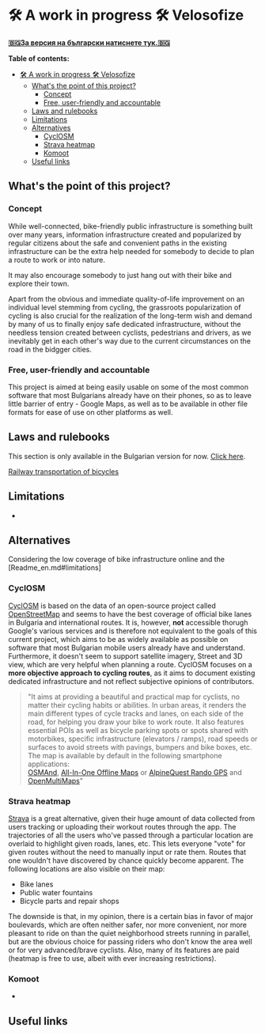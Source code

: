 # 🛠 A work in progress 🛠 Velosofize

[**🇧🇬За версия на български натиснете тук.🇧🇬**](Readme.md)

**Table of contents:**

- [🛠 A work in progress 🛠 Velosofize](#-a-work-in-progress--velosofize)
  - [What's the point of this project?](#whats-the-point-of-this-project)
    - [Concept](#concept)
    - [Free, user-friendly and accountable](#free-user-friendly-and-accountable)
  - [Laws and rulebooks](#laws-and-rulebooks)
  - [Limitations](#limitations)
  - [Alternatives](#alternatives)
    - [CyclOSM](#cyclosm)
    - [Strava heatmap](#strava-heatmap)
    - [Komoot](#komoot)
  - [Useful links](#useful-links)

## What's the point of this project?

### Concept

While well-connected, bike-friendly public infrastructure is something built over many years, information infrastructure created and popularized by regular citizens about the safe and convenient paths in the existing infrastructure can be the extra help needed for somebody to decide to plan a route to work or into nature.

It may also encourage somebody to just hang out with their bike and explore their town.

Apart from the obvious and immediate quality-of-life improvement on an individual level stemming from cycling, the grassroots popularization of cycling is also crucial for the realization of the long-term wish and demand by many of us to finally enjoy safe dedicated infrastructure, without the needless tension created between cyclists, pedestrians and drivers, as we inevitably get in each other's way due to the current circumstances on the road in the bidgger cities.

### Free, user-friendly and accountable

This project is aimed at being easily usable on some of the most common software that most Bulgarians already have on their phones, so as to leave little barrier of entry - Google Maps, as well as to be available in other file formats for ease of use on other platforms as well.

## Laws and rulebooks

This section is only available in the Bulgarian version for now. [Click here](Readme.md#закони-и-правилници).

[Railway transportation of bicycles](https://www.bdz.bg/en/a/transportation-of-bicycles)

## Limitations

-

## Alternatives

Considering the low coverage of bike infrastructure online and the [Readme_en.md#limitations] 

### CyclOSM

[CyclOSM](cyclosm.org) is based on the data of an open-source project called [OpenStreetMap](openstreetmap.org) and seems to have the best coverage of official bike lanes in Bulgaria and international routes. It is, however, **not** accessible thorugh Google's various services and is therefore not equivalent to the goals of this current project, which aims to be as widely available as possible on software that most Bulgarian mobile users already have and understand. Furthermore, it doesn't seem to support satellite imagery, Street and 3D view, which are very helpful when planning a route.
CyclOSM focuses on a **more objective approach to cycling routes**, as it aims to document existing dedicated infrastructure and not reflect subjective opinions of contributors.

> "It aims at providing a beautiful and practical map for cyclists, no matter their cycling habits or abilities.
>In urban areas, it renders the main different types of cycle tracks and lanes, on each side of the road, for helping you draw your bike to work route. It also features essential POIs as well as bicycle parking spots or spots shared with motorbikes, specific infrastructure (elevators / ramps), road speeds or surfaces to avoid streets with pavings, bumpers and bike boxes, etc.\
> The map is available by default in the following smartphone applications:\
> [OSMAnd](https://osmand.net/), [All-In-One Offline Maps](https://play.google.com/store/apps/details?id=net.psyberia.offlinemaps) or [AlpineQuest Rando GPS](https://alpinequest.net/) and [OpenMultiMaps](https://framagit.org/tom79/openmaps)"

### Strava heatmap

[Strava](https://www.strava.com/maps/global-heatmap?sport=Ride&style=standard&terrain=false&labels=true&poi=true&cPhotos=true&gColor=mobileblue&gOpacity=100#7.64/42.856/25.244) is a great alternative, given their huge amount of data collected from users tracking or uploading their workout routes through the app. The trajectories of all the users who've passed through a particular location are overlaid to highlight given roads, lanes, etc. This lets everyone "vote" for given routes without the need to manually input or rate them. Routes that one wouldn't have discovered by chance quickly become apparent.
The following locations are also visible on their map:

- Bike lanes
- Public water fountains
- Bicycle parts and repair shops

The downside is that, in my opinion, there is a certain bias in favor of major boulevards, which are often neither safer, nor more convenient, nor more pleasant to ride on than the quiet neighborhood streets running in parallel, but are the obvious choice for passing riders who don't know the area well or for very advanced/brave cyclists.
Also, many of its features are paid (heatmap is free to use, albeit with ever increasing restrictions).

### Komoot

-

## Useful links


